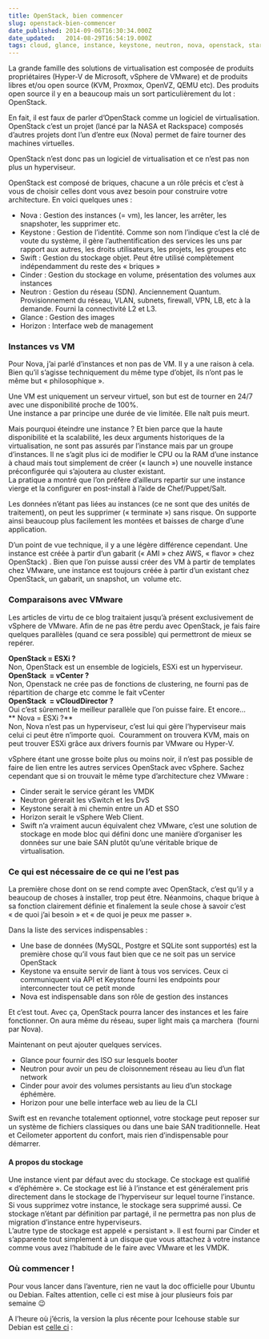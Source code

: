 ```yaml
---
title: OpenStack, bien commencer
slug: openstack-bien-commencer
date_published: 2014-09-06T16:30:34.000Z
date_updated:   2014-08-29T16:54:19.000Z
tags: cloud, glance, instance, keystone, neutron, nova, openstack, start, swift, tuto, virtualisation
---
```



La grande famille des solutions de virtualisation est composée de produits propriétaires (Hyper-V de Microsoft, vSphere de VMware) et de produits libres et/ou open source (KVM, Proxmox, OpenVZ, QEMU etc). Des produits open source il y en a beaucoup mais un sort particulièrement du lot : OpenStack.

En fait, il est faux de parler d’OpenStack comme un logiciel de virtualisation. OpenStack c’est un projet (lancé par la NASA et Rackspace) composés d’autres projets dont l’un d’entre eux (Nova) permet de faire tourner des machines virtuelles.

OpenStack n’est donc pas un logiciel de virtualisation et ce n’est pas non plus un hyperviseur.

OpenStack est composé de briques, chacune a un rôle précis et c’est à vous de choisir celles dont vous avez besoin pour construire votre architecture. En voici quelques unes :

- Nova : Gestion des instances (= vm), les lancer, les arrêter, les snapshoter, les supprimer etc.
- Keystone : Gestion de l’identité. Comme son nom l’indique c’est la clé de voute du système, il gère l’authentification des services les uns par rapport aux autres, les droits utilisateurs, les projets, les groupes etc
- Swift : Gestion du stockage objet. Peut être utilisé complètement indépendamment du reste des « briques »
- Cinder : Gestion du stockage en volume, présentation des volumes aux instances
- Neutron : Gestion du réseau (SDN). Anciennement Quantum. Provisionnement du réseau, VLAN, subnets, firewall, VPN, LB, etc à la demande. Fourni la connectivité L2 et L3.
- Glance : Gestion des images
- Horizon : Interface web de management

### Instances vs VM

Pour Nova, j’ai parlé d’instances et non pas de VM. Il y a une raison à cela. Bien qu’il s’agisse techniquement du même type d’objet, ils n’ont pas le même but « philosophique ».

Une VM est uniquement un serveur virtuel, son but est de tourner en 24/7 avec une disponibilité proche de 100%.  
 Une instance a par principe une durée de vie limitée. Elle naît puis meurt.

Mais pourquoi éteindre une instance ? Et bien parce que la haute disponibilité et la scalabilité, les deux arguments historiques de la virtualisation, ne sont pas assurés par l’instance mais par un groupe d’instances. Il ne s’agit plus ici de modifier le CPU ou la RAM d’une instance à chaud mais tout simplement de créer (« launch ») une nouvelle instance préconfigurée qui s’ajoutera au cluster existant.  
 La pratique a montré que l’on préfère d’ailleurs repartir sur une instance vierge et la configurer en post-install à l’aide de Chef/Puppet/Salt.

Les données n’étant pas liées au instances (ce ne sont que des unités de traitement), on peut les supprimer (« terminate ») sans risque. On supporte ainsi beaucoup plus facilement les montées et baisses de charge d’une application.

D’un point de vue technique, il y a une légère différence cependant. Une instance est créée à partir d’un gabarit (« AMI » chez AWS, « flavor » chez OpenStack) . Bien que l’on puisse aussi créer des VM à partir de templates chez VMware, une instance est toujours créée à partir d’un existant chez OpenStack, un gabarit, un snapshot, un  volume etc.

### Comparaisons avec VMware

Les articles de virtu de ce blog traitaient jusqu’à présent exclusivement de vSphere de VMware. Afin de ne pas être perdu avec OpenStack, je fais faire quelques parallèles (quand ce sera possible) qui permettront de mieux se repérer.

**OpenStack = ESXi ?**  
 Non, OpenStack est un ensemble de logiciels, ESXi est un hyperviseur.  
**OpenStack  = vCenter ?**  
 Non, Openstack ne crée pas de fonctions de clustering, ne fourni pas de répartition de charge etc comme le fait vCenter  
**OpenStack  = vCloudDirector ?**  
 Oui c’est sûrement le meilleur parallèle que l’on puisse faire. Et encore…  
** Nova = ESXi ?**  
 Non, Nova n’est pas un hyperviseur, c’est lui qui gère l’hyperviseur mais celui ci peut être n’importe quoi.  Couramment on trouvera KVM, mais on peut trouver ESXi grâce aux drivers fournis par VMware ou Hyper-V.

vSphere étant une grosse boite plus ou moins noir, il n’est pas possible de faire de lien entre les autres services OpenStack avec vSphere. Sachez cependant que si on trouvait le même type d’architecture chez VMware :

- Cinder serait le service gérant les VMDK
- Neutron gérerait les vSwitch et les DvS
- Keystone serait à mi chemin entre un AD et SSO
- Horizon serait le vSphere Web Client.
- Swift n’a vraiment aucun équivalent chez VMware, c’est une solution de stockage en mode bloc qui défini donc une manière d’organiser les données sur une baie SAN plutôt qu’une véritable brique de virtualisation.

### Ce qui est nécessaire de ce qui ne l’est pas

La première chose dont on se rend compte avec OpenStack, c’est qu’il y a beaucoup de choses à installer, trop peut être. Néanmoins, chaque brique à sa fonction clairement définie et finalement la seule chose à savoir c’est « de quoi j’ai besoin » et « de quoi je peux me passer ».

Dans la liste des services indispensables :

- Une base de données (MySQL, Postgre et SQLite sont supportés) est la première chose qu’il vous faut bien que ce ne soit pas un service OpenStack
- Keystone va ensuite servir de liant à tous vos services. Ceux ci communiquent via API et Keystone fourni les endpoints pour interconnecter tout ce petit monde
- Nova est indispensable dans son rôle de gestion des instances

Et c’est tout. Avec ça, OpenStack pourra lancer des instances et les faire fonctionner. On aura même du réseau, super light mais ça marchera  (fourni par Nova).

Maintenant on peut ajouter quelques services.

- Glance pour fournir des ISO sur lesquels booter
- Neutron pour avoir un peu de cloisonnement réseau au lieu d’un flat network
- Cinder pour avoir des volumes persistants au lieu d’un stockage éphémère.
- Horizon pour une belle interface web au lieu de la CLI

Swift est en revanche totalement optionnel, votre stockage peut reposer sur un système de fichiers classiques ou dans une baie SAN traditionnelle. Heat et Ceilometer apportent du confort, mais rien d’indispensable pour démarrer.

#### A propos du stockage

Une instance vient par défaut avec du stockage. Ce stockage est qualifié « d’éphémère ». Ce stockage est lié à l’instance et est généralement pris directement dans le stockage de l’hyperviseur sur lequel tourne l’instance. Si vous supprimez votre instance, le stockage sera supprimé aussi. Ce stockage n’étant par définition par partagé, il ne permettra pas non plus de migration d’instance entre hyperviseurs.  
 L’autre type de stockage est appelé « persistant ». Il est fourni par Cinder et s’apparente tout simplement à un disque que vous attachez à votre instance comme vous avez l’habitude de le faire avec VMware et les VMDK.

### Où commencer !

Pour vous lancer dans l’aventure, rien ne vaut la doc officielle pour Ubuntu ou Debian. Faîtes attention, celle ci est mise à jour plusieurs fois par semaine 😉

A l’heure où j’écris, la version la plus récente pour Icehouse stable sur Debian est [celle ci](http://docs.openstack.org/icehouse/install-guide/install/apt-debian/openstack-install-guide-apt-debian-icehouse.pdf) :

 

 



